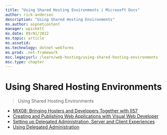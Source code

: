 ```yaml
---
title: "Using Shared Hosting Environments | Microsoft Docs"
author: rick-anderson
description: "Using Shared Hosting Environments"
ms.author: aspnetcontent
manager: wpickett
ms.date: 09/01/2012
ms.topic: article
ms.assetid: 
ms.technology: dotnet-webforms
ms.prod: .net-framework
msc.legacyurl: /learn/web-hosting/using-shared-hosting-environments
msc.type: chapter
---
```

Using Shared Hosting Environments
====================
> Using Shared Hosting Environments


- [MIX08: Bringing Hosters and Developers Together with IIS7](mix08-bringing-hosters-and-developers-together-with-iis7.md)
- [Creating and Publishing Web Applications with Visual Web Developer](creating-and-publishing-web-applications-with-visual-web-developer.md)
- [Setting up Delegated Administration, Server and Client Experiences](setting-up-delegated-administration-server-and-client-experiences.md)
- [Using Delegated Administration](using-delegated-administration.md)
